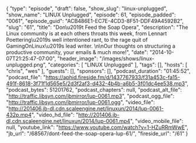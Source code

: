 {
  "type": "episode",
  "draft": false,
  "show_slug": "linux-unplugged",
  "show_name": "LINUX Unplugged",
  "episode": 61,
  "episode_padded": "0061",
  "episode_guid": "ACB486E1-EC7E-4CD3-8F51-DDF49A4592B2",
  "slug": "61",
  "title": "Don\u2019t Feed the Soap Opera",
  "description": "The Linux community is at each others throats this week, from Lennart Poettering\u2019s well intentioned rant, to the rage quit of GamingOnLinux\u2019s lead writer. \n\nOur thoughts on structuring a productive community, your emails & much more!",
  "date": "2014-10-07T21:25:47-07:00",
  "header_image": "/images/shows/linux-unplugged.png",
  "categories": [
    "LINUX Unplugged"
  ],
  "tags": [],
  "hosts": [
    "chris",
    "wes"
  ],
  "guests": [],
  "sponsors": [],
  "podcast_duration": "01:45:52",
  "podcast_file": "https://aphid.fireside.fm/d/1437767933/f31a453c-fa15-491f-8618-3f71f1d565e5/2d3f2af3-d432-4b4b-a6b5-3f01dc4ee538.mp3",
  "podcast_bytes": 51201762,
  "podcast_chapters": null,
  "podcast_alt_file": "http://traffic.libsyn.com/jbmirror/lup-0061.mp3",
  "podcast_ogg_file": "http://traffic.libsyn.com/jbmirror/lup-0061.ogg",
  "video_file": "http://201406.jb-dl.cdn.scaleengine.net/linuxun/2014/lup-0061-432p.mp4",
  "video_hd_file": "http://201406.jb-dl.cdn.scaleengine.net/linuxun/2014/lup-0061.mp4",
  "video_mobile_file": null,
  "youtube_link": "https://www.youtube.com/watch?v=1-HZuRRmWwE",
  "jb_url": "/68567/dont-feed-the-soap-opera-lup-61/",
  "fireside_url": "/61"
}

